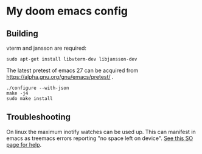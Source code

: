 # My doom emacs config

## Building

vterm and jansson are required:

```
sudo apt-get install libvterm-dev libjansson-dev
```
The latest pretest of emacs 27 can be acquired from https://alpha.gnu.org/gnu/emacs/pretest/ .

```
./configure --with-json
make -j4
sudo make install
```

## Troubleshooting

On linux the maximum inotify watches can be used up. This can manifest in emacs as
treemacs errors reporting "no space left on device".
[See this SO page for help](https://unix.stackexchange.com/questions/13751/kernel-inotify-watch-limit-reached).
